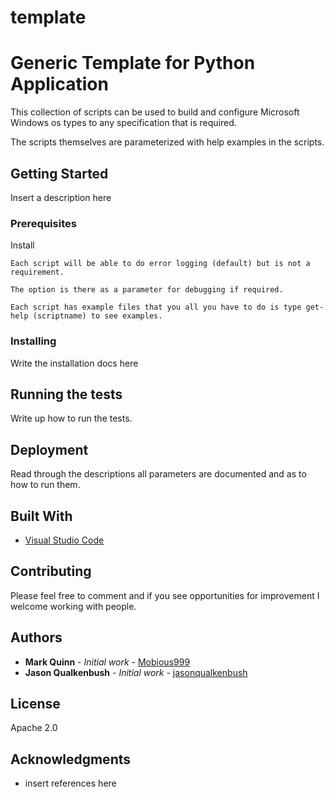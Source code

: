 # template
# Generic Template for Python Application

This collection of scripts can be used to build and configure Microsoft Windows os types to any specification that is required.

The scripts themselves are parameterized with help examples in the scripts.

## Getting Started

Insert a description here


### Prerequisites

Install

```
Each script will be able to do error logging (default) but is not a requirement. 

The option is there as a parameter for debugging if required.

Each script has example files that you all you have to do is type get-help (scriptname) to see examples.

```
### Installing

Write the installation docs here

## Running the tests

Write up how to run the tests.

## Deployment

Read through the descriptions all parameters are documented and as to how to run them.

## Built With

* [Visual Studio Code](https://code.visualstudio.com/)

## Contributing

Please feel free to comment and if you see opportunities for improvement I welcome working with people.

## Authors

* **Mark Quinn** - *Initial work* - [Mobious999](https://github.com/mobious999)
* **Jason Qualkenbush** - *Initial work* - [jasonqualkenbush](https://github.com/jasonqualkenbush)

## License

Apache 2.0

## Acknowledgments

* insert references here

